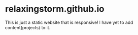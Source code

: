 # relaxingstorm.github.io
This is just a static website that is responsive! I have yet to add content(projects) to it.
